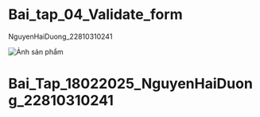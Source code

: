 # Bai_tap_04_Validate_form

NguyenHaiDuong_22810310241<br>

![Ảnh sản phẩm](/btap1802.jpg.jpg)

# Bai_Tap_18022025_NguyenHaiDuong_22810310241
